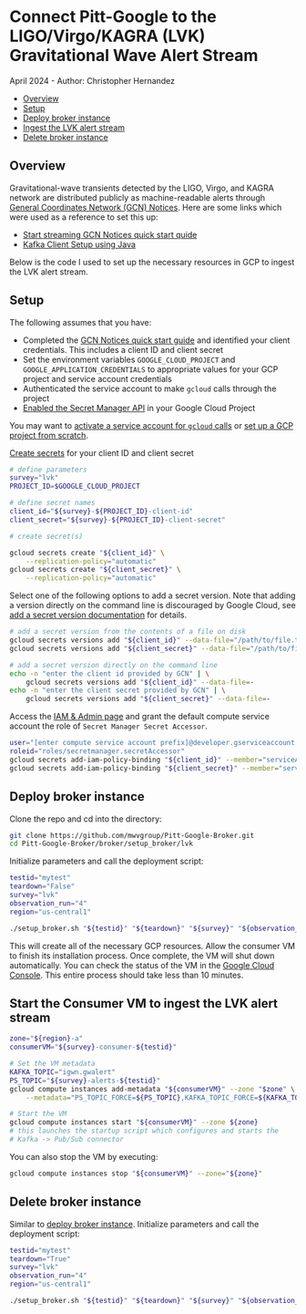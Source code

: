 # Connect Pitt-Google to the LIGO/Virgo/KAGRA (LVK) Gravitational Wave Alert Stream

April 2024 - Author: Christopher Hernandez

- [Overview](#overview)
- [Setup](#setup)
- [Deploy broker instance](#deploy-broker-instance)
- [Ingest the LVK alert stream](#ingest-the-lvk-alert-stream)
- [Delete broker instance](#delete-broker-instance)

## Overview

Gravitational-wave transients detected by the LIGO, Virgo, and KAGRA network are distributed publicly as
machine-readable alerts through
[General Coordinates Network (GCN) Notices](https://gcn.nasa.gov/docs/notices#gcn-notices).
Here are some links which were used as a reference to set this up:

- [Start streaming GCN Notices quick start quide](https://gcn.nasa.gov/quickstart)
- [Kafka Client Setup using Java](https://gcn.nasa.gov/docs/client#java)

Below is the code I used to set up the necessary resources in GCP to ingest the LVK alert stream.

## Setup

The following assumes that you have:

- Completed the [GCN Notices quick start guide](https://gcn.nasa.gov/quickstart) and identified your client
credentials. This includes a client ID and client secret
- Set the environment variables `GOOGLE_CLOUD_PROJECT` and `GOOGLE_APPLICATION_CREDENTIALS` to appropriate values for
your GCP project and service account credentials
- Authenticated the service account to make `gcloud` calls through the project
- [Enabled the Secret Manager API](https://cloud.google.com/secret-manager/docs/configuring-secret-manager#enable_api)
in your Google Cloud Project

You may want to
[activate a service account for `gcloud` calls](https://pitt-broker.readthedocs.io/en/u-tjr-workingnotes/working-notes/troyraen/service-account.html#switch-the-service-account-your-api-calls-use)
or
[set up a GCP project from scratch](https://pitt-broker.readthedocs.io/en/latest/broker/run-a-broker-instance/initial-setup.html#setup-local-environment).

[Create secrets](https://cloud.google.com/secret-manager/docs/creating-and-accessing-secrets#create) for your client ID
and client secret

```bash
# define parameters
survey="lvk"
PROJECT_ID=$GOOGLE_CLOUD_PROJECT

# define secret names
client_id="${survey}-${PROJECT_ID}-client-id"
client_secret="${survey}-${PROJECT_ID}-client-secret"

# create secret(s)

gcloud secrets create "${client_id}" \
    --replication-policy="automatic"
gcloud secrets create "${client_secret}" \
    --replication-policy="automatic"
```

Select one of the following options to add a secret version. Note that adding a version directly on the command line is
discouraged by Google Cloud, see
[add a secret version documentation](https://cloud.google.com/secret-manager/docs/add-secret-version#add-secret-version)
for details.

```bash
# add a secret version from the contents of a file on disk
gcloud secrets versions add "${client_id}" --data-file="/path/to/file.txt"
gcloud secrets versions add "${client_secret}" --data-file="/path/to/file.txt"

# add a secret version directly on the command line
echo -n "enter the client id provided by GCN" | \
    gcloud secrets versions add "${client_id}" --data-file=-
echo -n "enter the client secret provided by GCN" | \
    gcloud secrets versions add "${client_secret}" --data-file=-
```

Access the [IAM & Admin page](https://console.cloud.google.com/iam-admin) and grant the default compute service account
the role of `Secret Manager Secret Accessor`.

```bash
user="[enter compute service account prefix]@developer.gserviceaccount.com"
roleid="roles/secretmanager.secretAccessor"
gcloud secrets add-iam-policy-binding "${client_id}" --member="serviceAccount:${user}" --role="${roleid}"
gcloud secrets add-iam-policy-binding "${client_secret}" --member="serviceAccount:${user}" --role="${roleid}"
```

## Deploy broker instance

Clone the repo and cd into the directory:

```bash
git clone https://github.com/mwvgroup/Pitt-Google-Broker.git
cd Pitt-Google-Broker/broker/setup_broker/lvk
```

Initialize parameters and call the deployment script:

```bash
testid="mytest"
teardown="False"
survey="lvk"
observation_run="4"
region="us-central1"

./setup_broker.sh "${testid}" "${teardown}" "${survey}" "${observation_run}" "${region}"
```

This will create all of the necessary GCP resources. Allow the consumer VM to finish its installation process. Once
complete, the VM will shut down automatically. You can check the status of the VM in the
[Google Cloud Console](https://console.cloud.google.com/compute).
This entire process should take less than 10 minutes.

## Start the Consumer VM to ingest the LVK alert stream

```bash
zone="${region}-a"
consumerVM="${survey}-consumer-${testid}"

# Set the VM metadata
KAFKA_TOPIC="igwn.gwalert"
PS_TOPIC="${survey}-alerts-${testid}"
gcloud compute instances add-metadata "${consumerVM}" --zone "$zone" \
    --metadata="PS_TOPIC_FORCE=${PS_TOPIC},KAFKA_TOPIC_FORCE=${KAFKA_TOPIC}"

# Start the VM
gcloud compute instances start "${consumerVM}" --zone ${zone}
# this launches the startup script which configures and starts the
# Kafka -> Pub/Sub connector
```

You can also stop the VM by executing:

```bash
gcloud compute instances stop "${consumerVM}" --zone="${zone}"
```

## Delete broker instance

Similar to [deploy broker instance](#deploy-broker-instance). Initialize parameters and call the deployment script:

```bash
testid="mytest"
teardown="True"
survey="lvk"
observation_run="4"
region="us-central1"

./setup_broker.sh "${testid}" "${teardown}" "${survey}" "${observation_run}" "${region}"
```
